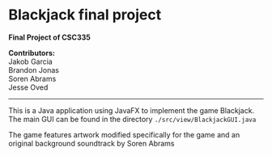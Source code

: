 # Blackjack final project
**Final Project of CSC335**

**Contributors:**  
Jakob Garcia  
Brandon Jonas  
Soren Abrams  
Jesse Oved 

---
This is a Java application using JavaFX to implement the game Blackjack.  
The main GUI can be found in the directory `./src/view/BlackjackGUI.java`  

The game features artwork modified specifically for the game and an original background soundtrack by Soren Abrams
